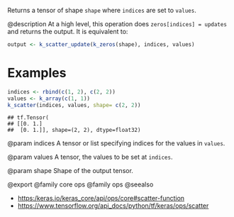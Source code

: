Returns a tensor of shape `shape` where `indices` are set to `values`.

@description
At a high level, this operation does `zeros[indices] = updates` and
returns the output. It is equivalent to:


```r
output <- k_scatter_update(k_zeros(shape), indices, values)
```

# Examples

```r
indices <- rbind(c(1, 2), c(2, 2))
values <- k_array(c(1, 1))
k_scatter(indices, values, shape= c(2, 2))
```

```
## tf.Tensor(
## [[0. 1.]
##  [0. 1.]], shape=(2, 2), dtype=float32)
```

@param indices
A tensor or list specifying
indices for the values in `values`.

@param values
A tensor, the values to be set at `indices`.

@param shape
Shape of the output tensor.

@export
@family core ops
@family ops
@seealso
+ <https:/keras.io/keras_core/api/ops/core#scatter-function>
+ <https://www.tensorflow.org/api_docs/python/tf/keras/ops/scatter>
